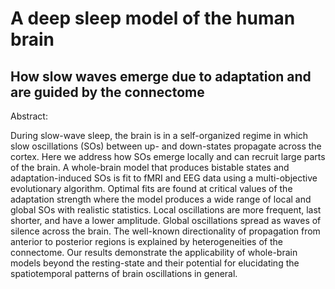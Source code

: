 # A deep sleep model of the human brain 
## How slow waves emerge due to adaptation and are guided by the connectome

Abstract:

During slow-wave sleep, the brain is in a self-organized regime in which slow oscillations (SOs) between up- and down-states propagate across the cortex. Here we address how SOs emerge locally and can recruit large parts of the brain. A whole-brain model that produces bistable states and adaptation-induced SOs is fit to fMRI and EEG data using a multi-objective evolutionary algorithm. 
	Optimal fits are found at critical values of the adaptation strength where the model produces a wide range of local and global SOs with realistic statistics. 
	Local oscillations are more frequent, last shorter, and have a lower amplitude. Global oscillations spread as waves of silence across the brain. The well-known directionality of propagation from anterior to posterior regions is explained by heterogeneities of the connectome. 
	Our results demonstrate the applicability of whole-brain models beyond the resting-state and their potential for elucidating the spatiotemporal patterns of brain oscillations in general.
